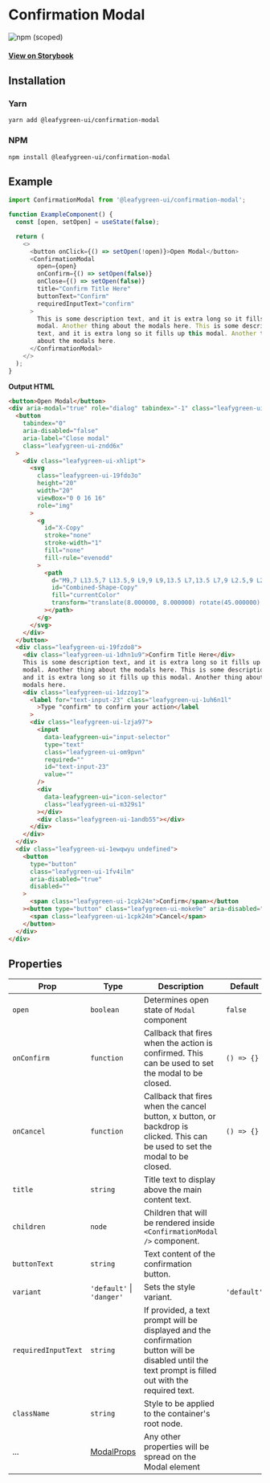 # Confirmation Modal

![npm (scoped)](https://img.shields.io/npm/v/@leafygreen-ui/confirmation-modal.svg)

#### [View on Storybook](https://mongodb.github.io/leafygreen-ui/?path=/story/confirmation-modal--default)

## Installation

### Yarn

```shell
yarn add @leafygreen-ui/confirmation-modal
```

### NPM

```shell
npm install @leafygreen-ui/confirmation-modal
```

## Example

```js
import ConfirmationModal from '@leafygreen-ui/confirmation-modal';

function ExampleComponent() {
  const [open, setOpen] = useState(false);

  return (
    <>
      <button onClick={() => setOpen(!open)}>Open Modal</button>
      <ConfirmationModal
        open={open}
        onConfirm={() => setOpen(false)}
        onClose={() => setOpen(false)}
        title="Confirm Title Here"
        buttonText="Confirm"
        requiredInputText="confirm"
      >
        This is some description text, and it is extra long so it fills up this
        modal. Another thing about the modals here. This is some description
        text, and it is extra long so it fills up this modal. Another thing
        about the modals here.
      </ConfirmationModal>
    </>
  );
}
```

**Output HTML**

```html
<button>Open Modal</button>
<div aria-modal="true" role="dialog" tabindex="-1" class="leafygreen-ui-iiijf">
  <button
    tabindex="0"
    aria-disabled="false"
    aria-label="Close modal"
    class="leafygreen-ui-zndd6x"
  >
    <div class="leafygreen-ui-xhlipt">
      <svg
        class="leafygreen-ui-19fdo3o"
        height="20"
        width="20"
        viewBox="0 0 16 16"
        role="img"
      >
        <g
          id="X-Copy"
          stroke="none"
          stroke-width="1"
          fill="none"
          fill-rule="evenodd"
        >
          <path
            d="M9,7 L13.5,7 L13.5,9 L9,9 L9,13.5 L7,13.5 L7,9 L2.5,9 L2.5,7 L7,7 L7,2.5 L9,2.5 L9,7 Z"
            id="Combined-Shape-Copy"
            fill="currentColor"
            transform="translate(8.000000, 8.000000) rotate(45.000000) translate(-8.000000, -8.000000) "
          ></path>
        </g>
      </svg>
    </div>
  </button>
  <div class="leafygreen-ui-19fzdo8">
    <div class="leafygreen-ui-1dhn1u9">Confirm Title Here</div>
    This is some description text, and it is extra long so it fills up this
    modal. Another thing about the modals here. This is some description text,
    and it is extra long so it fills up this modal. Another thing about the
    modals here.
    <div class="leafygreen-ui-1dzzoy1">
      <label for="text-input-23" class="leafygreen-ui-1uh6n1l"
        >Type "confirm" to confirm your action</label
      >
      <div class="leafygreen-ui-lzja97">
        <input
          data-leafygreen-ui="input-selector"
          type="text"
          class="leafygreen-ui-om9pvn"
          required=""
          id="text-input-23"
          value=""
        />
        <div
          data-leafygreen-ui="icon-selector"
          class="leafygreen-ui-m329s1"
        ></div>
        <div class="leafygreen-ui-1andb55"></div>
      </div>
    </div>
  </div>
  <div class="leafygreen-ui-1ewqwyu undefined">
    <button
      type="button"
      class="leafygreen-ui-1fv4ilm"
      aria-disabled="true"
      disabled=""
    >
      <span class="leafygreen-ui-1cpk24m">Confirm</span></button
    ><button type="button" class="leafygreen-ui-moke9e" aria-disabled="false">
      <span class="leafygreen-ui-1cpk24m">Cancel</span>
    </button>
  </div>
</div>
```

## Properties

| Prop                | Type                           | Description                                                                                                                                           | Default     |
| ------------------- | ------------------------------ | ----------------------------------------------------------------------------------------------------------------------------------------------------- | ----------- |
| `open`              | `boolean`                      | Determines open state of `Modal` component                                                                                                            | `false`     |
| `onConfirm`         | `function`                     | Callback that fires when the action is confirmed. This can be used to set the modal to be closed.                                                     | `() => {}`  |
| `onCancel`          | `function`                     | Callback that fires when the cancel button, x button, or backdrop is clicked. This can be used to set the modal to be closed.                         | `() => {}`  |
| `title`             | `string`                       | Title text to display above the main content text.                                                                                                    |             |
| `children`          | `node`                         | Children that will be rendered inside `<ConfirmationModal />` component.                                                                              |             |
| `buttonText`        | `string`                       | Text content of the confirmation button.                                                                                                              |             |
| `variant`           | `'default'` \| `'danger'`      | Sets the style variant.                                                                                                                               | `'default'` |
| `requiredInputText` | `string`                       | If provided, a text prompt will be displayed and the confirmation button will be disabled until the text prompt is filled out with the required text. |             |
| `className`         | `string`                       | Style to be applied to the container's root node.                                                                                                     |             |
| ...                 | [ModalProps](/component/modal) | Any other properties will be spread on the Modal element                                                                                              |             |
